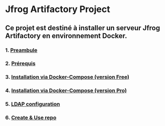 # Jfrog Artifactory Project
## Ce projet est destiné à installer un serveur Jfrog Artifactory en environnement Docker.

### 1. [Preambule](documentation/01-Preambule.md)

### 2. [Prérequis](documentation/02-Prerequis.md)

### 3. [Installation via Docker-Compose (version Free)](documentation/03-Installation-version-free.md)

### 4. [Installation via Docker-Compose (version Pro)](documentation/04-Installation-version-pro.md)

### 5. [LDAP configuration](documentation/05-LDAP-settings.md)

### 6. [Create & Use repo](documentation/06-Create-and-use-repo.md)
